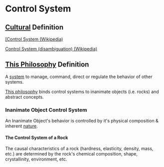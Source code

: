 # Control System

## [Cultural](./culture.md) Definition

<a href="https://en.wikipedia.org/wiki/Control_system" target="_blank">[Control System (Wikipedia)</a>

<a href="https://en.wikipedia.org/wiki/Control_system_(disambiguation)" target="_blank">Control System (disambiguation) (Wikipedia)</a>

## [This Philosophy](./this-philosophy.md) Definition

A [system](./system.md) to manage, command, direct or regulate the behavior of other systems.

[This philosophy](./this-philosophy.md) binds control systems to inanimate objects (i.e. rocks) and abstract concepts.

### Inanimate Object Control System

An Inanimate Object's behavior is controlled by it's physical composition & inherent [nature](./nature.md).

#### The Control System of a Rock

The causal characteristics of a rock (hardness, elasticity, density, mass, etc.) are determined by the rock's chemical composition, shape, crystallinity, environment, etc.
